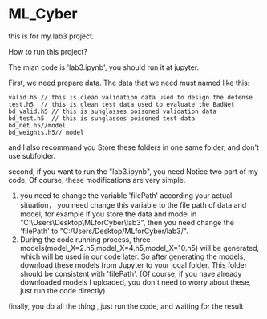 # ML_Cyber
this is for my lab3 project.

How to run this project?

The mian code is 'lab3.ipynb', you should run it at jupyter.

First, we need prepare data.
The data that we need must named like this:

    valid.h5 // this is clean validation data used to design the defense
    test.h5  // this is clean test data used to evaluate the BadNet
    bd_valid.h5 // this is sunglasses poisoned validation data
    bd_test.h5  // this is sunglasses poisoned test data
    bd_net.h5//model
    bd_weights.h5// model
  
and I also recommand you Store these folders in one same folder, and don't use subfolder.

second, if you want to run the "lab3.ipynb", you need Notice two part of my code, Of course, these modifications are very simple.
1. you need to change the  variable 'filePath' according your actual situation， you need change this variable to the file path of data and model, for example if you store the data and model in "C:\Users\Desktop\MLforCyber\lab3", then you need change the 'filePath' to  "C:/Users/Desktop/MLforCyber/lab3/".
2. During the code running process, three models(model_X=2.h5,model_X=4.h5,model_X=10.h5)  will be generated, which will be used in our code later. So after generating the models, download these models from Jupyter to your local folder. This folder should be consistent with 'filePath'. (Of course, if you have already downloaded models I uploaded, you don't need to worry about these, just run the code directly)


finally, you do all the thing , just run the code, and waiting for the result
